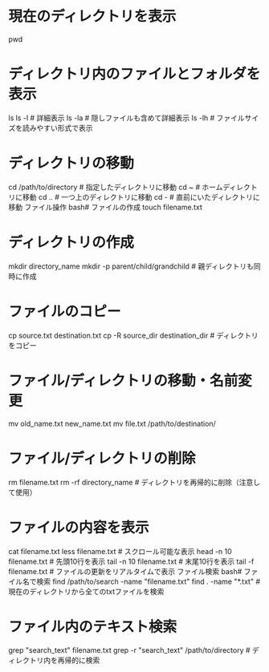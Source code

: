 # 現在のディレクトリを表示
pwd

# ディレクトリ内のファイルとフォルダを表示
ls
ls -l     # 詳細表示
ls -la    # 隠しファイルも含めて詳細表示
ls -lh    # ファイルサイズを読みやすい形式で表示

# ディレクトリの移動
cd /path/to/directory    # 指定したディレクトリに移動
cd ~                     # ホームディレクトリに移動
cd ..                    # 一つ上のディレクトリに移動
cd -                     # 直前にいたディレクトリに移動
ファイル操作
bash# ファイルの作成
touch filename.txt

# ディレクトリの作成
mkdir directory_name
mkdir -p parent/child/grandchild    # 親ディレクトリも同時に作成

# ファイルのコピー
cp source.txt destination.txt
cp -R source_dir destination_dir    # ディレクトリをコピー

# ファイル/ディレクトリの移動・名前変更
mv old_name.txt new_name.txt
mv file.txt /path/to/destination/

# ファイル/ディレクトリの削除
rm filename.txt
rm -rf directory_name    # ディレクトリを再帰的に削除（注意して使用）

# ファイルの内容を表示
cat filename.txt
less filename.txt        # スクロール可能な表示
head -n 10 filename.txt  # 先頭10行を表示
tail -n 10 filename.txt  # 末尾10行を表示
tail -f filename.txt     # ファイルの更新をリアルタイムで表示
ファイル検索
bash# ファイル名で検索
find /path/to/search -name "filename.txt"
find . -name "*.txt"     # 現在のディレクトリから全てのtxtファイルを検索

# ファイル内のテキスト検索
grep "search_text" filename.txt
grep -r "search_text" /path/to/directory    # ディレクトリ内を再帰的に検索
